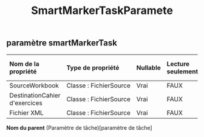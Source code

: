 ﻿---
title: SmartMarkerTaskParamete
second_title: Aspose.Cells Cloud Documen
type: docs
url: /fr/specification/model/smartmarkertaskparameter/
description: "Aspose.Cells Spécification du modèle cloud : SmartMarkerTaskParameter. Gérez sans effort Excel et d'autres feuilles de calcul avec des fonctionnalités telles que l'ouverture, la génération, l'édition, le fractionnement, la fusion, la comparaison et la conversion."
weight: 50
---
## **paramètre smartMarkerTask**

 

| Nom de la propriété| Type de propriété| Nullable| Lecture seulement| Valeur par défaut| Description|
|:- |:- |:- |:- |:- |:- |
| SourceWorkbook| Classe : FichierSource| Vrai| FAUX|||
| DestinationCahier d'exercices| Classe : FichierSource| Vrai| FAUX|||
| Fichier XML| Classe : FichierSource| Vrai| FAUX|||

**Nom du parent** (Paramètre de tâche)[paramètre de tâche]